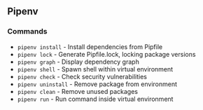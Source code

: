 ## Pipenv

### Commands

- `pipenv install` - Install dependencies from Pipfile
- `pipenv lock` - Generate Pipfile.lock, locking package versions
- `pipenv graph` - Display dependency graph
- `pipenv shell` - Spawn shell within virtual environment
- `pipenv check` - Check security vulnerabilities
- `pipenv uninstall` - Remove package from environment
- `pipenv clean` - Remove unused packages
- `pipenv run` - Run command inside virtual environment